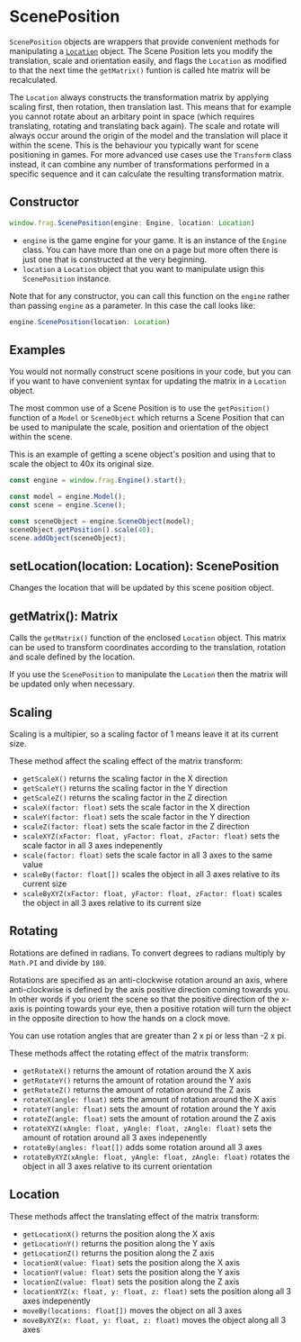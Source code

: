 # ScenePosition

`ScenePosition` objects are wrappers that provide convenient methods for manipulating
a [`Location`](location.md) object. The Scene Position lets you modify the translation, scale and
orientation easily, and flags the `Location` as modified to that the next time the
`getMatrix()` funtion is called hte matrix will be recalculated.

The `Location` always constructs the transformation matrix by applying scaling first,
then rotation, then translation last. This means that for example you cannot rotate about
an arbitary point in space (which requires translating, rotating and translating back again).
The scale and rotate will always occur around the origin of the model and the translation 
will place it within the scene. This is the behaviour you typically want for scene positioning
in games. For more advanced use cases use the `Transform` class instead, it can combine 
any number of transformations performed in a specific sequence and it can calculate the 
resulting transformation matrix.

## Constructor
```javascript
window.frag.ScenePosition(engine: Engine, location: Location)
```

* `engine` is the game engine for your game. It is an instance of the `Engine` class. You can 
  have more than one on a page but more often there is just one that is constructed at the 
  very beginning.
* `location` a `Location` object that you want to manipulate usign this `ScenePosition` instance.

Note that for any constructor, you can call this function on the `engine` rather than passing
`engine` as a parameter. In this case the call looks like:

```javascript
engine.ScenePosition(location: Location)
```

## Examples
You would not normally construct scene positions in your code, but you can if you want
to have convenient syntax for updating the matrix in a `Location` object.

The most common use of a Scene Position is to use the `getPosition()` function of a
`Model` or `SceneObject` which returns a Scene Position that can be used to manipulate 
the scale, position and orientation of the object within the scene.

This is an example of getting a scene object's position and using that to scale the
object to 40x its original size.

```javascript
const engine = window.frag.Engine().start();

const model = engine.Model();
const scene = engine.Scene();

const sceneObject = engine.SceneObject(model);
sceneObject.getPosition().scale(40);
scene.addObject(sceneObject);
```

## setLocation(location: Location): ScenePosition
Changes the location that will be updated by this scene position object.

## getMatrix(): Matrix
Calls the `getMatrix()` function of the enclosed `Location` object. This matrix can be
used to transform coordinates according to the translation, rotation and scale defined
by the location.

If you use the `ScenePosition` to manipulate the `Location` then the matrix will be
updated only when necessary.

## Scaling
Scaling is a multipier, so a scaling factor of 1 means leave it at its current size.

These method affect the scaling effect of the matrix transform:
* `getScaleX()` returns the scaling factor in the X direction
* `getScaleY()` returns the scaling factor in the Y direction
* `getScaleZ()` returns the scaling factor in the Z direction
* `scaleX(factor: float)` sets the scale factor in the X direction
* `scaleY(factor: float)` sets the scale factor in the Y direction
* `scaleZ(factor: float)` sets the scale factor in the Z direction
* `scaleXYZ(xFactor: float, yFactor: float, zFactor: float)` sets the scale factor in all 3 axes indepenently
* `scale(factor: float)` sets the scale factor in all 3 axes to the same value
* `scaleBy(factor: float[])` scales the object in all 3 axes relative to its current size
* `scaleByXYZ(xFactor: float, yFactor: float, zFactor: float)` scales the object in all 3 axes relative to its current size

## Rotating
Rotations are defined in radians. To convert degrees to radians multiply by 
`Math.PI` and divide by `180`.

Rotations are specified as an anti-clockwise rotation around an axis, where 
anti-clockwise is defined by the axis positive direction coming towards you.
In other words if you orient the scene so that the positive direction of the 
x-axis is pointing towards your eye, then a positive rotation will turn the
object in the opposite direction to how the hands on a clock move.

You can use rotation angles that are greater than 2 x pi or less than -2 x pi.

These methods affect the rotating effect of the matrix transform:
* `getRotateX()` returns the amount of rotation around the X axis
* `getRotateY()` returns the amount of rotation around the Y axis
* `getRotateZ()` returns the amount of rotation around the Z axis
* `rotateX(angle: float)` sets the amount of rotation around the X axis
* `rotateY(angle: float)` sets the amount of rotation around the Y axis
* `rotateZ(angle: float)` sets the amount of rotation around the Z axis
* `rotateXYZ(xAngle: float, yAngle: float, zAngle: float)` sets the amount of rotation around all 3 axes indepenently
* `rotateBy(angles: float[])` adds some rotation around all 3 axes
* `rotateByXYZ(xAngle: float, yAngle: float, zAngle: float)` rotates the object in all 3 axes relative to its current orientation

## Location
These methods affect the translating effect of the matrix transform:
* `getLocationX()` returns the position along the X axis
* `getLocationY()` returns the position along the Y axis
* `getLocationZ()` returns the position along the Z axis
* `locationX(value: float)` sets the position along the X axis
* `locationY(value: float)` sets the position along the Y axis
* `locationZ(value: float)` sets the position along the Z axis
* `locationXYZ(x: float, y: float, z: float)` sets the position along all 3 axes indepenently
* `moveBy(locations: float[])` moves the object on all 3 axes
* `moveByXYZ(x: float, y: float, z: float)` moves the object along all 3 axes
